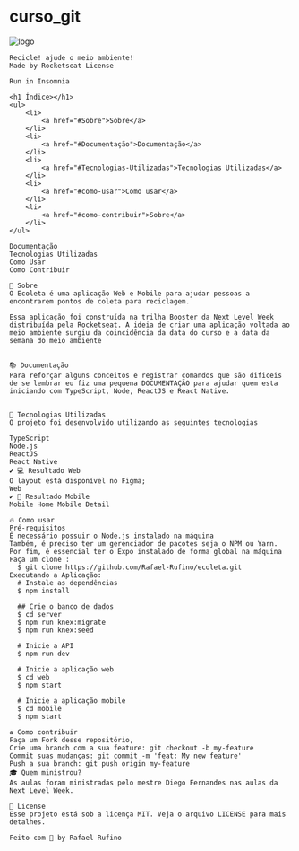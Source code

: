 # curso_git

<!DOCTYPE html>
<html lang="pt-br">
<head>
    <meta charset="UTF-8">
    <meta name="viewport" content="width=device-width, initial-scale=1.0">
    <title>Curso de git</title>
</head>
<body>
    <img src="https://github.com/vitorserrano/ecoleta/raw/master/.github/logo.png" alt="logo">

    Recicle! ajude o meio ambiente!
    Made by Rocketseat License
    
    Run in Insomnia
    
    <h1 Índice></h1>
    <ul>
        <li>
            <a href="#Sobre">Sobre</a> 
        </li>
        <li>
            <a href="#Documentação">Documentação</a> 
        </li>
        <li>
            <a href="#Tecnologias-Utilizadas">Tecnologias Utilizadas</a> 
        </li>
        <li>
            <a href="#como-usar">Como usar</a> 
        </li>
        <li>
            <a href="#como-contribuir">Sobre</a> 
        </li>
    </ul>
 
    Documentação
    Tecnologias Utilizadas
    Como Usar
    Como Contribuir
    
    🔖 Sobre
    O Ecoleta é uma aplicação Web e Mobile para ajudar pessoas a encontrarem pontos de coleta para reciclagem.
    
    Essa aplicação foi construída na trilha Booster da Next Level Week distribuída pela Rocketseat. A ideia de criar uma aplicação voltada ao meio ambiente surgiu da coincidência da data do curso e a data da semana do meio ambiente
    
    
    📚 Documentação
    Para reforçar alguns conceitos e registrar comandos que são dificeis de se lembrar eu fiz uma pequena DOCUMENTAÇÃO para ajudar quem esta iniciando com TypeScript, Node, ReactJS e React Native.
    
    
    🚀 Tecnologias Utilizadas
    O projeto foi desenvolvido utilizando as seguintes tecnologias
    
    TypeScript
    Node.js
    ReactJS
    React Native
    ✔️ 💻 Resultado Web
    O layout está disponível no Figma;
    Web
    ✔️ 📱 Resultado Mobile
    Mobile Home Mobile Detail
    
    🔥 Como usar
    Pré-requisitos
    É necessário possuir o Node.js instalado na máquina
    Também, é preciso ter um gerenciador de pacotes seja o NPM ou Yarn.
    Por fim, é essencial ter o Expo instalado de forma global na máquina
    Faça um clone :
      $ git clone https://github.com/Rafael-Rufino/ecoleta.git
    Executando a Aplicação:
      # Instale as dependências
      $ npm install
    
      ## Crie o banco de dados
      $ cd server
      $ npm run knex:migrate
      $ npm run knex:seed
    
      # Inicie a API
      $ npm run dev
    
      # Inicie a aplicação web
      $ cd web
      $ npm start
    
      # Inicie a aplicação mobile
      $ cd mobile
      $ npm start
    
    ♻️ Como contribuir
    Faça um Fork desse repositório,
    Crie uma branch com a sua feature: git checkout -b my-feature
    Commit suas mudanças: git commit -m 'feat: My new feature'
    Push a sua branch: git push origin my-feature
    🎓 Quem ministrou?
    As aulas foram ministradas pelo mestre Diego Fernandes nas aulas da Next Level Week.
    
    📝 License
    Esse projeto está sob a licença MIT. Veja o arquivo LICENSE para mais detalhes.
    
    Feito com 💜 by Rafael Rufino
    
</body>
</html>